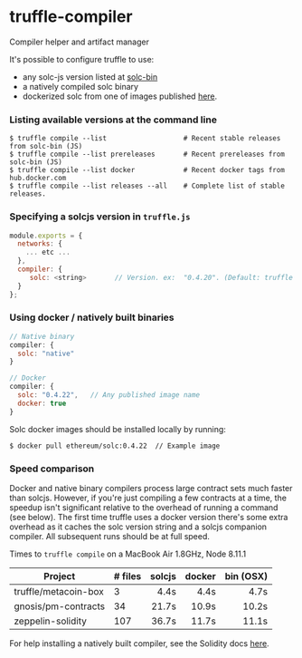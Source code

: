 # truffle-compiler
Compiler helper and artifact manager

It's possible to configure truffle to use:
+ any solc-js version listed at [solc-bin](http://solc-bin.ethereum.org/bin/list.json)
+ a natively compiled solc binary
+ dockerized solc from one of images published [here](https://hub.docker.com/r/ethereum/solc/tags/).

### Listing available versions at the command line
```shell
$ truffle compile --list                   # Recent stable releases from solc-bin (JS)
$ truffle compile --list prereleases       # Recent prereleases from solc-bin (JS)
$ truffle compile --list docker            # Recent docker tags from hub.docker.com
$ truffle compile --list releases --all    # Complete list of stable releases.
```

### Specifying a solcjs version in `truffle.js`
```javascript
module.exports = {
  networks: {
    ... etc ...
  },
  compiler: {
     solc: <string>       // Version. ex:  "0.4.20". (Default: truffle's installed solc)
  }
};
```

### Using docker / natively built binaries

```javascript
// Native binary
compiler: {
  solc: "native"
}

// Docker
compiler: {
  solc: "0.4.22",   // Any published image name
  docker: true
}
```

Solc docker images should be installed locally by running:
```shell
$ docker pull ethereum/solc:0.4.22  // Example image
```

### Speed comparison
Docker and native binary compilers process large contract sets much faster than solcjs. However, if you're just compiling a few contracts at a time, the speedup isn't significant relative to the overhead of running a command (see below). The first time truffle uses a docker version there's some extra overhead as it caches the solc version string and a solcjs companion compiler. All subsequent runs should be at full speed. 

Times to `truffle compile` on a MacBook Air 1.8GHz, Node 8.11.1

| Project              | # files | solcjs | docker | bin (OSX) |
|----------------------|---------| ------:|--------:|-----------:|
| truffle/metacoin-box |       3 |   4.4s |   4.4s |      4.7s |
| gnosis/pm-contracts  |      34 |  21.7s |  10.9s |     10.2s |
| zeppelin-solidity    |     107 |  36.7s |  11.7s |     11.1s |


For help installing a natively built compiler, see the Solidity docs [here](https://solidity.readthedocs.io/en/v0.4.23/installing-solidity.html#binary-packages).

